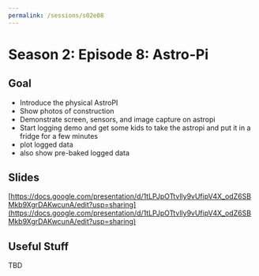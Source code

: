 ```yaml
---
permalink: /sessions/s02e08
---
```

# Season 2: Episode 8: Astro-Pi

## Goal

- Introduce the physical AstroPI
- Show photos of construction
- Demonstrate screen, sensors, and image capture on astropi
- Start logging demo and get some kids to take the astropi and put it in a fridge for a few minutes
- plot logged data
- also show pre-baked logged data

## Slides

[https://docs.google.com/presentation/d/1tLPJpOTtvlly9vUfipV4X_odZ6SBMkb9XgrDAKwcunA/edit?usp=sharing](https://docs.google.com/presentation/d/1tLPJpOTtvlly9vUfipV4X_odZ6SBMkb9XgrDAKwcunA/edit?usp=sharing)

## Useful Stuff

TBD